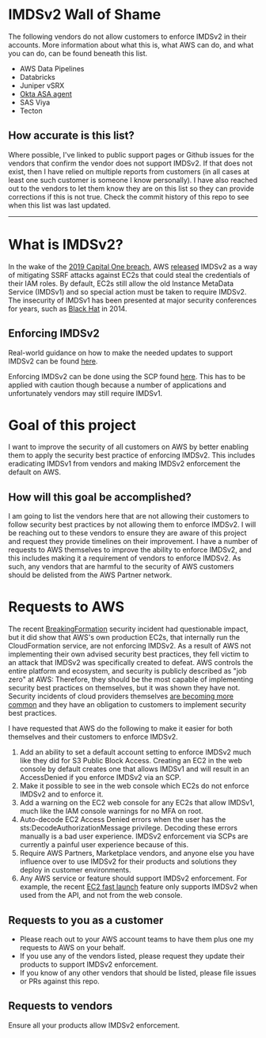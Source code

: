# IMDSv2 Wall of Shame
The following vendors do not allow customers to enforce IMDSv2 in their accounts. More information about what this is, what AWS can do, and what you can do, can be found beneath this list.

- AWS Data Pipelines
- Databricks
- Juniper vSRX
- [Okta ASA agent](https://help.okta.com/asa/en-us/Content/Topics/Adv_Server_Access/docs/aws-overview.htm)
- SAS Viya
- Tecton

## How accurate is this list?
Where possible, I've linked to public support pages or Github issues for the vendors that confirm the vendor does not support IMDSv2. If that does not exist, then I have relied on multiple reports from customers (in all cases at least one such customer is someone I know personally). I have also reached out to the vendors to let them know they are on this list so they can provide corrections if this is not true. Check the commit history of this repo to see when this list was last updated.


---------------------------------
# What is IMDSv2?
In the wake of the [2019 Capital One breach](https://krebsonsecurity.com/2019/07/capital-one-data-theft-impacts-106m-people/), AWS [released](https://aws.amazon.com/blogs/security/defense-in-depth-open-firewalls-reverse-proxies-ssrf-vulnerabilities-ec2-instance-metadata-service/) IMDSv2 as a way of mitigating SSRF attacks against EC2s that could steal the credentials of their IAM roles.
By default, EC2s still allow the old Instance MetaData Service (IMDSv1) and so special action must be taken to require IMDSv2.  The insecurity of IMDSv1 has been presented at major security conferences for years, such as [Black Hat](https://www.youtube.com/watch?v=2NF4LjjwoZw) in 2014.


## Enforcing IMDSv2
Real-world guidance on how to make the needed updates to support IMDSv2 can be found [here](https://docs.google.com/document/d/1X737xoQviufdxZk_l33bnpp6noOmNIYvMilQCdhtwoY/edit).

Enforcing IMDSv2 can be done using the SCP found [here](https://summitroute.com/blog/2020/03/25/aws_scp_best_practices/#require-the-use-of-imdsv2). This has to be applied with caution though because a number of applications and unfortunately vendors may still require IMDSv1.

# Goal of this project
I want to improve the security of all customers on AWS by better enabling them to apply the security best practice of enforcing IMDSv2. This includes eradicating IMDSv1 from vendors and making IMDSv2 enforcement the default on AWS.

## How will this goal be accomplished?
I am going to list the vendors here that are not allowing their customers to follow security best practices by not allowing them to enforce IMDSv2.
I will be reaching out to these vendors to ensure they are aware of this project and request they provide timelines on their improvement.
I have a number of requests to AWS themselves to improve the ability to enforce IMDSv2, and this includes making it a requirement of vendors to enforce IMDSv2. As such, any vendors that are harmful to the security of AWS customers should be delisted from the AWS Partner network.

# Requests to AWS
The recent [BreakingFormation](https://orca.security/resources/blog/aws-cloudformation-vulnerability/) security incident had questionable impact, but it did show that AWS's own production EC2s, that internally run the CloudFormation service, are not enforcing IMDSv2.  As a result of AWS not implementing their own advised security best practices, they fell victim to an attack that IMDSv2 was specifically created to defeat.  AWS controls the entire platform and ecosystem, and security is publicly described as "job zero" at AWS: Therefore, they should be the most capable of implementing security best practices on themselves, but it was shown they have not. Security incidents of cloud providers themselves [are becoming more common](https://github.com/SummitRoute/csp_security_mistakes) and they have an obligation to customers to implement security best practices.

I have requested that AWS do the following to make it easier for both themselves and their customers to enforce IMDSv2. 

1. Add an ability to set a default account setting to enforce IMDSv2 much like they did for S3 Public Block Access. Creating an EC2 in the web console by default creates one that allows IMDSv1 and will result in an AccessDenied if you enforce IMDSv2 via an SCP.
2. Make it possible to see in the web console which EC2s do not enforce IMDSv2 and to enforce it.
3. Add a warning on the EC2 web console for any EC2s that allow IMDSv1, much like the IAM console warnings for no MFA on root.
4. Auto-decode EC2 Access Denied errors when the user has the sts:DecodeAuthorizationMessage privilege. Decoding these errors manually is a bad user experience. IMDSv2 enforcement via SCPs are currently a painful user experience because of this.
5. Require AWS Partners, Marketplace vendors, and anyone else you have influence over to use IMDSv2 for their products and solutions they deploy in customer environments.
6. Any AWS service or feature should support IMDSv2 enforcement. For example, the recent [EC2 fast launch](https://aws.amazon.com/about-aws/whats-new/2022/01/aws-speed-optimizations-windows-instances-ec2/) feature only supports IMDSv2 when used from the API, and not from the web console.

## Requests to you as a customer
- Please reach out to your AWS account teams to have them plus one my requests to AWS on your behalf.
- If you use any of the vendors listed, please request they update their products to support IMDSv2 enforcement.
- If you know of any other vendors that should be listed, please file issues or PRs against this repo.


## Requests to vendors
Ensure all your products allow IMDSv2 enforcement.

